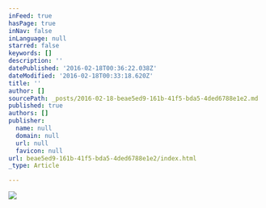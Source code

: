 ```yaml
---
inFeed: true
hasPage: true
inNav: false
inLanguage: null
starred: false
keywords: []
description: ''
datePublished: '2016-02-18T00:36:22.038Z'
dateModified: '2016-02-18T00:33:18.620Z'
title: ''
author: []
sourcePath: _posts/2016-02-18-beae5ed9-161b-41f5-bda5-4ded6788e1e2.md
published: true
authors: []
publisher:
  name: null
  domain: null
  url: null
  favicon: null
url: beae5ed9-161b-41f5-bda5-4ded6788e1e2/index.html
_type: Article

---
```

![](https://the-grid-user-content.s3-us-west-2.amazonaws.com/08ee2a5f-8d13-4b07-b315-4a592a9bae90.jpg)